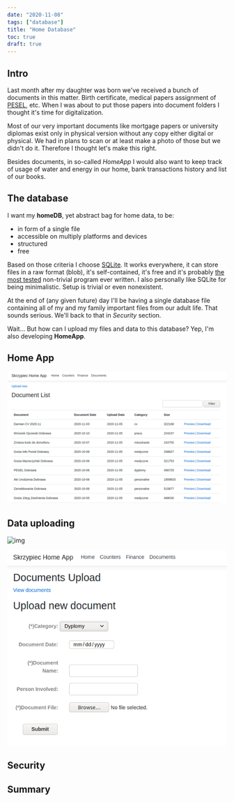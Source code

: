 ```yaml
---
date: "2020-11-08"
tags: ["database"]
title: "Home Database"
toc: true
draft: true
---
```


## Intro

Last month after my daughter was born we've received a bunch
of documents in this matter. Birth certificate, medical papers
assignment of [PESEL](https://en.wikipedia.org/wiki/PESEL),
etc. When I was about to put those papers into document folders
I thought it's time for digitalization.

Most of our very important documents like mortgage papers or university
diplomas exist only in physical version without any copy either digital or
physical. We had in plans to scan or at least make a photo of those but we
didn't do it. Therefore I thought let's make this right.

Besides documents, in so-called *HomeApp* I would also want to keep track of
usage of water and energy in our home, bank transactions history and list
of our books.


## The database

I want my **homeDB**, yet abstract bag for home data, to be:

* in form of a single file
* accessible on multiply platforms and devices
* structured
* free

Based on those criteria I choose [SQLite](https://www.sqlite.org/index.html).
It works everywhere, it can store files in a raw format (blob), it's
self-contained, it's free and it's probably
[the most tested](https://news.ycombinator.com/item?id=18685748)
non-trivial program ever written. I also personally like SQLite for being
minimalistic. Setup is trivial or even nonexistent.

At the end of (any given future) day I'll be having a single database file
containing all of my and my family important files from our adult life.
That sounds serious. We'll back to that in *Security* section.

Wait... But how can I upload my files and data to this database? Yep, I'm also
developing **HomeApp**.


## Home App

![img](documents.png)


## Data uploading

![img](scanner.gif)

![img](upload.png)

## Security

## Summary

